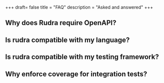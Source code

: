 +++
draft= false
title = "FAQ"
description = "Asked and answered"
+++

## Why does Rudra require OpenAPI?

## Is rudra compatible with my language?

## Is rudra compatible with my testing framework?

## Why enforce coverage for integration tests?
